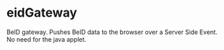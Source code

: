 # eidGateway
BeID gateway. Pushes BeID data to the browser over a Server Side Event. No need for the java applet.
